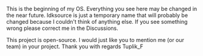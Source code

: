 This is the beginning of my OS.
Everything you see here may be changed in the near future.
Idksource is just a temporary name that will probably be changed because I couldn't think of anything else.
If you see something wrong please correct me in the Discussions.










This project is open-source. I would just like you to mention me (or our team) in your project. 
Thank you with regards Tuplik_F
